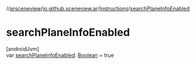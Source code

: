 //[arsceneview](../../../index.md)/[io.github.sceneview.ar](../index.md)/[Instructions](index.md)/[searchPlaneInfoEnabled](search-plane-info-enabled.md)

# searchPlaneInfoEnabled

[androidJvm]\
var [searchPlaneInfoEnabled](search-plane-info-enabled.md): [Boolean](https://kotlinlang.org/api/latest/jvm/stdlib/kotlin/-boolean/index.html) = true

